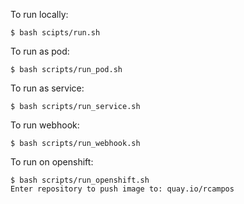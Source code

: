 To run locally:
```
$ bash scipts/run.sh
```
To run as pod:
```
$ bash scripts/run_pod.sh
```
To run as service:
```
$ bash scripts/run_service.sh
```
To run webhook:
```
$ bash scripts/run_webhook.sh
```

To run on openshift:
```
$ bash scripts/run_openshift.sh
Enter repository to push image to: quay.io/rcampos
```

